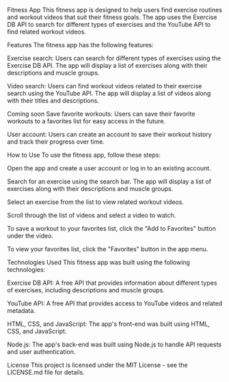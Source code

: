 Fitness App
This fitness app is designed to help users find exercise routines and workout videos that suit their fitness goals. The app uses the Exercise DB API to search for different types of exercises and the YouTube API to find related workout videos.

Features
The fitness app has the following features:

Exercise search: Users can search for different types of exercises using the Exercise DB API. The app will display a list of exercises along with their descriptions and muscle groups.

Video search: Users can find workout videos related to their exercise search using the YouTube API. The app will display a list of videos along with their titles and descriptions.

Coming soon 
Save favorite workouts: Users can save their favorite workouts to a favorites list for easy access in the future.

User account: Users can create an account to save their workout history and track their progress over time.

How to Use
To use the fitness app, follow these steps:

Open the app and create a user account or log in to an existing account.

Search for an exercise using the search bar. The app will display a list of exercises along with their descriptions and muscle groups.

Select an exercise from the list to view related workout videos.

Scroll through the list of videos and select a video to watch.

To save a workout to your favorites list, click the "Add to Favorites" button under the video.

To view your favorites list, click the "Favorites" button in the app menu.

Technologies Used
This fitness app was built using the following technologies:

Exercise DB API: A free API that provides information about different types of exercises, including descriptions and muscle groups.

YouTube API: A free API that provides access to YouTube videos and related metadata.

HTML, CSS, and JavaScript: The app's front-end was built using HTML, CSS, and JavaScript.

Node.js: The app's back-end was built using Node.js to handle API requests and user authentication.

License
This project is licensed under the MIT License - see the LICENSE.md file for details.
